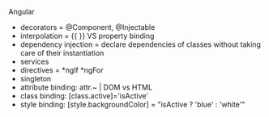 Angular
- decorators = @Component, @Injectable
- interpolation = {{ }}  VS  property binding
- dependency injection = declare dependencies of classes without taking care of their instantiation
- services
- directives = *ngIf *ngFor
- singleton
- attribute binding: attr.~  |  DOM vs HTML
- class binding: [class.active]='isActive'
- style binding: [style.backgroundColor] = "isActive ? 'blue' : 'white'"
